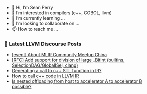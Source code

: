 - 👋 Hi, I’m Sean Perry
- 👀 I’m interested in compilers (c++, COBOL, llvm)
- 🌱 I’m currently learning ...
- 💞️ I’m looking to collaborate on ...
- 📫 How to reach me ...

<!---
s66perry/s66perry is a ✨ special ✨ repository because its `README.md` (this file) appears on your GitHub profile.
You can click the Preview link to take a look at your changes.
--->
### 📕 Latest LLVM Discourse Posts

<!-- DISCOURSE-LLVM:START -->
- [[event] About MLIR Community Meetup China](https://discourse.llvm.org/t/event-about-mlir-community-meetup-china/60314/2)
- [[RFC] Add support for division of large _BitInt &lpar;builtins, SelectionDAG/GlobalISel, clang&rpar;](https://discourse.llvm.org/t/rfc-add-support-for-division-of-large-bitint-builtins-selectiondag-globalisel-clang/60329/1)
- [Generating a call to c++ STL function in IR?](https://discourse.llvm.org/t/generating-a-call-to-c-stl-function-in-ir/3977/4)
- [How to call c++ code in LLVM IR](https://discourse.llvm.org/t/how-to-call-c-code-in-llvm-ir/60289/4)
- [Is nested offloading from host to accelerator A to accelerator B possible?](https://discourse.llvm.org/t/is-nested-offloading-from-host-to-accelerator-a-to-accelerator-b-possible/60328/1)
<!-- DISCOURSE-LLVM:END -->
